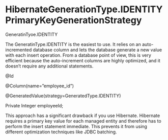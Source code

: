 # HibernateGenerationType.IDENTITYPrimaryKeyGenerationStrategy

GeneratinTyoe.IDENTITY

The GeneratinType.IDENTITY is the easiest to use. It relies on an auto-incremented database column and lets the database generate a new value with each insert operation. From a database point of view, this is very efficient because the auto-increment columns are highly optimized, and it doesn’t require any additional statements.

@Id

@Column(name=”employee_id”)

@GeneratedValue(strategy=GeneratedType.IDENTITY)

Private Integer employeeId;

This approach has a significant drawback if you use Hibernate. Hibernate requires a primary key value for each managed entity and therefore has to perform the insert statement immediate. This prevents it from using different optimization techniques like JDBC batching. 
